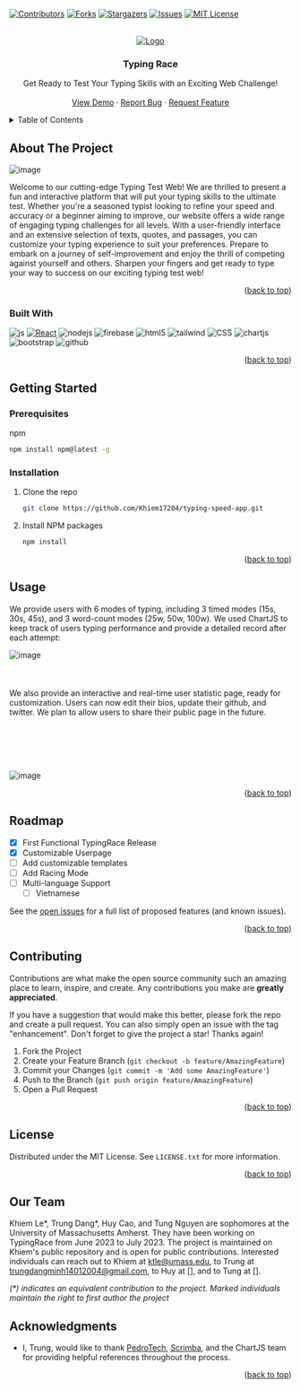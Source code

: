 <a name="readme-top"></a>

[![Contributors][contributors-shield]][contributors-url]
[![Forks][forks-shield]][forks-url]
[![Stargazers][stars-shield]][stars-url]
[![Issues][issues-shield]][issues-url]
[![MIT License][license-shield]][license-url]

<!-- PROJECT LOGO -->
<br />
<div align="center">
  <a href="https://github.com/Khiem17204/typing-speed-app/tree/main">
    <img src="https://github.com/dmtrung14/typing-speed-app/assets/60612625/32a445e7-4e13-4939-8545-ed434eb6fb70" alt="Logo">
  </a>

  <h3 align="center">Typing Race</h3>

  <p align="center">
    Get Ready to Test Your Typing Skills with an Exciting Web Challenge!    <br />
    <br />
    <a href="https://typing-speed-app-192d3.web.app/" target="_blank">View Demo</a>
    ·
    <a href="https://github.com/Khiem17204/typing-speed-app/issues" target="_blank">Report Bug</a>
    ·
    <a href="https://github.com/Khiem17204/typing-speed-app/issues"  target="_blank">Request Feature</a>
  </p>
</div>

<!-- TABLE OF CONTENTS -->
<details>
  <summary>Table of Contents</summary>
  <ol>
    <li>
      <a href="#about-the-project">About The Project</a>
      <ul>
        <li><a href="#built-with">Built With</a></li>
      </ul>
    </li>
    <li>
      <a href="#getting-started">Getting Started</a>
      <ul>
        <li><a href="#prerequisites">Prerequisites</a></li>
        <li><a href="#installation">Installation</a></li>
      </ul>
    </li>
    <li><a href="#usage">Usage</a></li>
    <li><a href="#roadmap">Roadmap</a></li>
    <li><a href="#contributing">Contributing</a></li>
    <li><a href="#license">License</a></li>
    <li><a href="#our-team">Contact</a></li>
    <li><a href="#acknowledgments">Acknowledgments</a></li>
  </ol>
</details>



<!-- ABOUT THE PROJECT -->
## About The Project

![image](https://github.com/dmtrung14/typing-speed-app/assets/60612625/bbd6bfe9-d853-4e23-ba5f-96c7caa521aa)



Welcome to our cutting-edge Typing Test Web! We are thrilled to present a fun and interactive platform that will put your typing skills to the ultimate test. Whether you're a seasoned typist looking to refine your speed and accuracy or a beginner aiming to improve, our website offers a wide range of engaging typing challenges for all levels. With a user-friendly interface and an extensive selection of texts, quotes, and passages, you can customize your typing experience to suit your preferences. Prepare to embark on a journey of self-improvement and enjoy the thrill of competing against yourself and others. Sharpen your fingers and get ready to type your way to success on our exciting typing test web!


<p align="right">(<a href="#readme-top">back to top</a>)</p>



### Built With

![js][javascript] [![React][React.js]][React-url] ![nodejs][nodejs] ![firebase][firebase] ![html5][html5] ![tailwind][tailwind] ![CSS][CSS] ![chartjs][chartjs] ![bootstrap][bootstrap] ![github][github]

<p align="right">(<a href="#readme-top">back to top</a>)</p>



<!-- GETTING STARTED -->
## Getting Started



### Prerequisites

npm
  ```sh
  npm install npm@latest -g
  ```

### Installation

1. Clone the repo
   ```sh
   git clone https://github.com/Khiem17204/typing-speed-app.git
   ```
2. Install NPM packages
   ```sh
   npm install
   ```

<p align="right">(<a href="#readme-top">back to top</a>)</p>



<!-- USAGE EXAMPLES -->
## Usage

We provide users with 6 modes of typing, including 3 timed modes (15s, 30s, 45s), and 3 word-count modes (25w, 50w, 100w). We used ChartJS to keep track of users typing performance and provide a detailed record after each attempt: 

![image](https://github.com/dmtrung14/typing-speed-app/assets/60612625/3bbbc525-5db4-4da0-8ab1-17f6993fe620)
<br/><br/><br/><br/>
We also provide an interactive and real-time user statistic page, ready for customization. Users can now edit their bios, update their github, and twitter. We plan to allow users to share their public page in the future.

<br/><br/><br/><br/>

![image](https://github.com/dmtrung14/typing-speed-app/assets/60612625/b5c1dc26-96ac-4859-ade4-d958c2a81e74)
&nbsp;&nbsp;&nbsp;

<p align="right">(<a href="#readme-top">back to top</a>)</p>



<!-- ROADMAP -->
## Roadmap
- [x] First Functional TypingRace Release
- [x] Customizable Userpage
- [ ] Add customizable templates
- [ ] Add Racing Mode
- [ ] Multi-language Support
    - [ ] Vietnamese

See the [open issues](https://github.com/Khiem17204/typing-speed-app/issues) for a full list of proposed features (and known issues).

<p align="right">(<a href="#readme-top">back to top</a>)</p>



<!-- CONTRIBUTING -->
## Contributing

Contributions are what make the open source community such an amazing place to learn, inspire, and create. Any contributions you make are **greatly appreciated**.

If you have a suggestion that would make this better, please fork the repo and create a pull request. You can also simply open an issue with the tag "enhancement".
Don't forget to give the project a star! Thanks again!

1. Fork the Project
2. Create your Feature Branch (`git checkout -b feature/AmazingFeature`)
3. Commit your Changes (`git commit -m 'Add some AmazingFeature'`)
4. Push to the Branch (`git push origin feature/AmazingFeature`)
5. Open a Pull Request

<p align="right">(<a href="#readme-top">back to top</a>)</p>



<!-- LICENSE -->
## License

Distributed under the MIT License. See `LICENSE.txt` for more information.

<p align="right">(<a href="#readme-top">back to top</a>)</p>



<!-- CONTACT -->
## Our Team

Khiem Le*, Trung Dang*, Huy Cao, and Tung Nguyen are sophomores at the University of Massachusetts Amherst. They have been working on TypingRace from June 2023 to July 2023. The project is maintained on Khiem's public repository and is open for public contributions. Interested individuals can reach out to Khiem at ktle@umass.edu, to Trung at trungdangminh14012004@gmail.com, to Huy at [], and to Tung at [].

_(*) indicates an equivalent contribution to the project. Marked individuals maintain the right to first author the project_



<!-- ACKNOWLEDGMENTS -->
## Acknowledgments

* I, Trung, would like to thank [PedroTech](https://www.youtube.com/@PedroTechnologies), [Scrimba](https://scrimba.com/), and the ChartJS team for providing helpful references throughout the process.

<p align="right">(<a href="#readme-top">back to top</a>)</p>

<!-- MARKDOWN LINKS & IMAGES -->
<!-- https://www.markdownguide.org/basic-syntax/#reference-style-links -->
[contributors-shield]: https://img.shields.io/github/contributors/Khiem17204/typing-speed-app.svg?style=for-the-badge
[contributors-url]: https://github.com/Khiem17204/typing-speed-app/graphs/contributors
[forks-shield]: https://img.shields.io/github/forks/Khiem17204/typing-speed-app.svg?style=for-the-badge
[forks-url]: https://github.com/Khiem17204/typing-speed-app/network/members
[stars-shield]: https://img.shields.io/github/stars/Khiem17204/typing-speed-app.svg?style=for-the-badge
[stars-url]: https://github.com/Khiem17204/typing-speed-app/stargazers
[issues-shield]: https://img.shields.io/github/issues/Khiem17204/typing-speed-app.svg?style=for-the-badge
[issues-url]: https://github.com/Khiem17204/typing-speed-app/issues
[license-shield]: https://img.shields.io/github/license/Khiem17204/typing-speed-app.svg?style=for-the-badge
[license-url]: https://github.com/Khiem17204/typing-speed-app/blob/main/LICENSE.txt
[product-screenshot]: src/assets/Screen%20Shot%202023-07-17%20at%2011.55.40%20PM.png
[React.js]: https://img.shields.io/badge/React-20232A?style=for-the-badge&logo=react&logoColor=61DAFB
[React-url]: https://reactjs.org/
[github]: https://img.shields.io/badge/GitHub-100000?style=for-the-badge&logo=github&logoColor=white
[javascript]: https://img.shields.io/badge/JavaScript-323330?style=for-the-badge&logo=javascript&logoColor=F7DF1E
[nodejs]: https://img.shields.io/badge/Node.js-339933?style=for-the-badge&logo=nodedotjs&logoColor=white
[chartjs]: https://img.shields.io/badge/Chart.js-FF6384?style=for-the-badge&logo=chartdotjs&logoColor=white
[html5]: https://img.shields.io/badge/HTML5-E34F26?style=for-the-badge&logo=html5&logoColor=white
[tailwind]: https://img.shields.io/badge/Tailwind_CSS-38B2AC?style=for-the-badge&logo=tailwind-css&logoColor=white
[css]: https://img.shields.io/badge/CSS3-1572B6?style=for-the-badge&logo=css3&logoColor=white
[bootstrap]: https://img.shields.io/badge/Bootstrap-563D7C?style=for-the-badge&logo=bootstrap&logoColor=white
[firebase]: https://img.shields.io/badge/firebase-ffca28?style=for-the-badge&logo=firebase&logoColor=white

